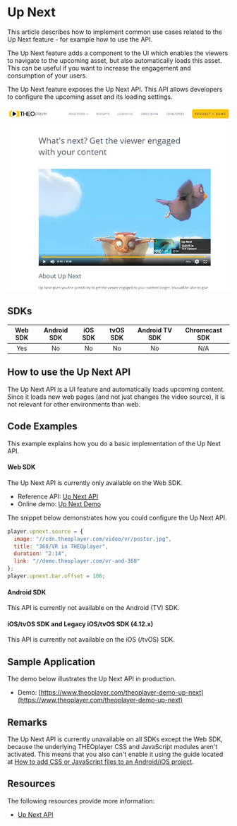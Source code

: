 # Up Next

This article describes how to implement common use cases related to the Up Next feature - for example how to use the API.

The Up Next feature adds a component to the UI which enables the viewers to navigate to the upcoming asset, but also automatically loads this asset. This can be useful if you want to increase the engagement and consumption of your users.

The Up Next feature exposes the Up Next API. This API allows developers to configure the upcoming asset and its loading settings.

![Up Next](../../assets/img/up-next.png "Up Next")

## SDKs

| Web SDK | Android SDK | iOS SDK | tvOS SDK | Android TV SDK | Chromecast SDK |
| :-----: | :---------: | :-----: | :------: | :------------: | :------------: |
|   Yes   |     No      |   No    |    No    |       No       |      N/A       |

## How to use the Up Next API

The Up Next API is a UI feature and automatically loads upcoming content. Since it loads new web pages (and not just changes the video source), it is not relevant for other environments than web.

## Code Examples

This example explains how you do a basic implementation of the Up Next API.

#### Web SDK

The Up Next API is currently only available on the Web SDK.

- Reference API: [Up Next API](pathname:///theoplayer/v6/api-reference/web/classes/Player.html#upnext)
- Online demo: [Up Next Demo](https://www.theoplayer.com/theoplayer-demo-up-next)

The snippet below demonstrates how you could configure the Up Next API.

```js
player.upnext.source = {
  image: "//cdn.theoplayer.com/video/vr/poster.jpg",
  title: "360/VR in THEOplayer",
  duration: "2:14",
  link: "//demo.theoplayer.com/vr-and-360"
};
player.upnext.bar.offset = 106;
```

#### Android SDK

This API is currently not available on the Android (TV) SDK.

#### iOS/tvOS SDK and Legacy iOS/tvOS SDK (4.12.x)

This API is currently not available on the iOS (/tvOS) SDK.

## Sample Application

The demo below illustrates the Up Next API in production.

- Demo: [https://www.theoplayer.com/theoplayer-demo-up-next](https://www.theoplayer.com/theoplayer-demo-up-next)

## Remarks

The Up Next API is currently unavailable on all SDKs except the Web SDK, because the underlying THEOplayer CSS and JavaScript modules aren't activated. This means that you also can't enable it using the guide located at [How to add CSS or JavaScript files to an Android/iOS project](../../../theoplayer_versioned_docs/version-v4/faq/01-how-to-add-css-or-javascript-files-to-android-ios.md).

## Resources

The following resources provide more information:

- [Up Next API](pathname:///theoplayer/v6/api-reference/web/classes/Player.html#upnext)
